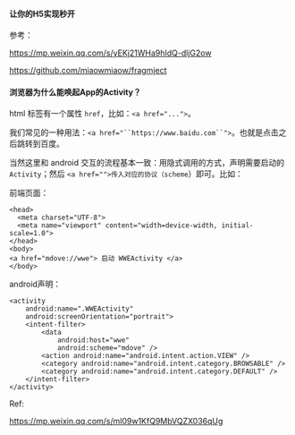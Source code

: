 #### 让你的H5实现秒开

参考：

https://mp.weixin.qq.com/s/yEKj21WHa9hIdQ-dljG2ow

https://github.com/miaowmiaow/fragmject

#### 浏览器为什么能唤起App的Activity？

html 标签有一个属性 `href`，比如：`<a href="...">`。

我们常见的一种用法：`<a href="``https://www.baidu.com``">`。也就是点击之后跳转到百度。

当然这里和 android 交互的流程基本一致：用隐式调用的方式，声明需要启动的 `Activity`；然后 `<a href="">传入对应的协议（scheme`）即可。比如：

前端页面：

```
<head>
  <meta charset="UTF-8">
  <meta name="viewport" content="width=device-width, initial-scale=1.0">
</head>
<body>
<a href="mdove://wwe"> 启动 WWEActivity </a>
</body>
```

android声明：

```
<activity
    android:name=".WWEActivity"
    android:screenOrientation="portrait">
    <intent-filter>
        <data
            android:host="wwe"
            android:scheme="mdove" />
        <action android:name="android.intent.action.VIEW" />
        <category android:name="android.intent.category.BROWSABLE" />
        <category android:name="android.intent.category.DEFAULT" />
    </intent-filter>
</activity>
```

Ref:

https://mp.weixin.qq.com/s/ml09w1KfQ9MbVQZX036qUg